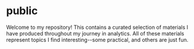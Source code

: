 # public

Welcome to my repository! This contains a curated selection of materials I have produced throughout my journey in analytics. All of these materials represent topics I find interesting--some practical, and others are just fun.
